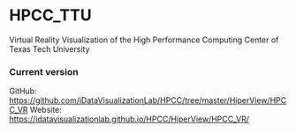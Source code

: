 # HPCC_TTU
Virtual Reality Visualization of the High Performance Computing Center of Texas Tech University

### Current version
GitHub: https://github.com/iDataVisualizationLab/HPCC/tree/master/HiperView/HPCC_VR
Website: https://idatavisualizationlab.github.io/HPCC/HiperView/HPCC_VR/

